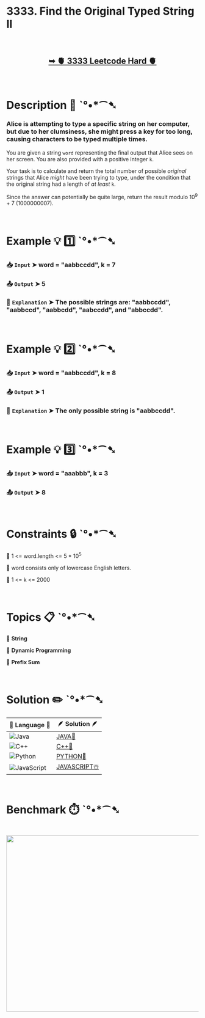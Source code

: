 # 3333. Find the Original Typed String II

</br>

<h2 align="center"> 

<a href="https://leetcode.com/problems/find-the-original-typed-string-ii/?envType=daily-question&envId=2025-07-02"><strong>➥ 🫀 3333 Leetcode Hard 🫀 </strong></a>
</h2>

</br>

# Description 📜 ˋ°•*⁀➷

### Alice is attempting to type a specific string on her computer, but due to her clumsiness, she might press a key for too long, causing characters to be typed multiple times.

You are given a string `word` representing the final output that Alice sees on her screen. You are also provided with a positive integer `k`.

Your task is to calculate and return the total number of possible *original* strings that Alice *might* have been trying to type, under the condition that the original string had a length of *at least* `k`.

Since the answer can potentially be quite large, return the result modulo 10<sup>9</sup> + 7 (1000000007).

</br>

# Example 💡 1️⃣ ˋ°•*⁀➷

  ### 📥 `Input`  ➤ word = "aabbccdd", k = 7

  ### 📤 `Output`  ➤ 5

  ### 🔦 `Explanation`  ➤ The possible strings are: "aabbccdd", "aabbccd", "aabbcdd", "aabccdd", and "abbccdd".

</br>

# Example 💡 2️⃣ ˋ°•*⁀➷

  ### 📥 `Input` ➤ word = "aabbccdd", k = 8

  ### 📤 `Output`  ➤ 1

  ### 🔦 `Explanation` ➤ The only possible string is "aabbccdd".

</br>

# Example 💡 3️⃣ ˋ°•*⁀➷

  ### 📥 `Input` ➤ word = "aaabbb", k = 3

  ### 📤 `Output`  ➤ 8

</br>

# Constraints 🔒 ˋ°•*⁀➷

🔹 1 <= word.length <= 5 * 10<sup>5</sup> </br>

🔹 word consists only of lowercase English letters. </br>

🔹 1 <= k <= 2000 </br>

</br>

# Topics 📋 ˋ°•*⁀➷

🔸 **String** </br>

🔸 **Dynamic Programming** </br>

🔸 **Prefix Sum** </br>

</br>

# Solution ✏️ ˋ°•*⁀➷

| 📒 Language 📒  | 🪶 Solution 🪶 |
| ------------- | ------------- |
|  ![Java](https://img.shields.io/badge/java-%23ED8B00.svg?style=for-the-badge&logo=openjdk&logoColor=white)  | [JAVA🍁]() |
|  ![C++](https://img.shields.io/badge/c++-%2300599C.svg?style=for-the-badge&logo=c%2B%2B&logoColor=white)  | [C++🎲]()  |
|  ![Python](https://img.shields.io/badge/python-3670A0?style=for-the-badge&logo=python&logoColor=ffdd54)    | [PYTHON🍰]() |
| ![JavaScript](https://img.shields.io/badge/javascript-%23323330.svg?style=for-the-badge&logo=javascript&logoColor=%23F7DF1E)   | [JAVASCRIPT☃️]() |

</br>

# Benchmark ⏱️ ˋ°•*⁀➷

<h1  align="center" >

<img src ="" width = "700px" height="462px" />

</h1>
